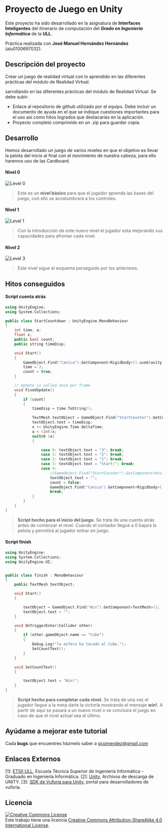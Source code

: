 
# Proyecto de Juego en Unity

Este proyecto ha sido desarrollado en la asignatura de **Interfaces Inteligentes** del itinerario de computación del **_Grado en Ingeniería Informática_** de la **ULL**.

Práctica realizada con **José Manuel Hernández Hernández** (alu0100697032).


## Descripción del proyecto

Crear un juego de realidad virtual con lo aprendido en las diferentes prácticas del módulo de Realidad Virtual.  

sarrollando en las diferentes prácticas del módulo de Realidad Virtual. Se debe subir:

* Enlace al repositorio de github utilizado por el equipo. Debe incluir un documento de ayuda en el que se indique cuestiones importantes para el uso así como hitos logrados que destacarías en la aplicación.
* Proyecto completo comprimido en un .zip para guardar copia.

## Desarrollo
Hemos desarrollado un juego de varios niveles en que el objetivo es llevar la pelota del inicio al final con el movimiento de nuestra cabeza, para ello haremos uso de las Cardboard.

#### Nivel 0

![Level 0](https://github.com/gcpmendez/II_UnityGameProject/blob/cardboard/Level_0.JPG?raw=true)
> Este es un **nivel básico** para que el jugador aprenda las bases del juego, con ello se acostumbrará a los controles.

#### Nivel 1
![Level 1](https://github.com/gcpmendez/II_UnityGameProject/blob/cardboard/Level_1.JPG?raw=true)
> Con la introducción de este nuevo nivel el jugador esta mejorando sus capacidades para afrontar cada nivel.

#### Nivel 2
![Level 3](https://github.com/gcpmendez/II_UnityGameProject/blob/cardboard/Level_2.JPG?raw=true)
> Este nivel sigue el esquema perseguido por los anteriores.

## Hitos conseguidos
#### Script cuenta atrás
```` c++
using UnityEngine;
using System.Collections;

public class StartCountdown : UnityEngine.MonoBehaviour
{
    int time, a;
    float x;
    public bool count;
    public string timeDisp;

    void Start()
    {
        GameObject.Find("Canica").GetComponent<Rigidbody>().useGravity = false;
        time = 3;
        count = true;
    }

    // Update is called once per frame
    void FixedUpdate()
    {
        if (count)
        {
            timeDisp = time.ToString();

            TextMesh textObject = GameObject.Find("StartCounter").GetComponent<TextMesh>();
            textObject.text = timeDisp;
            x += UnityEngine.Time.deltaTime;
            a = (int)x;
            switch (a)
            {

                case 0: textObject.text = "3"; break;
                case 1: textObject.text = "2"; break;
                case 2: textObject.text = "1"; break;
                case 3: textObject.text = "Start!"; break;
                case 4:
                    //GameObject.Find("StartCounter").GetComponent<UnityEngine.UI.Text>().enabled = false;
                    textObject.text = "";
                    count = false;
                    GameObject.Find("Canica").GetComponent<Rigidbody>().useGravity = true;
                    break;
            }
        }
    }
}
````

> **Script hecho para el inicio del juego.** Se trata de una cuenta atrás antes de comenzar el nivel. Cuando el contador llegue a 0 bajara la pelota y permitirá al jugador entrar en juego.

#### Script finish
```` c++
using UnityEngine;
using System.Collections;
using UnityEngine.UI;


public class finish : MonoBehaviour
{
    public TextMesh textObject;

    void Start()
    {

        textObject = GameObject.Find("Win").GetComponent<TextMesh>();
        textObject.text = "";
    }

    void OnTriggerEnter(Collider other)
    {
        if (other.gameObject.name == "Cube")
        {
            Debug.Log("la esfera ha tocado al Cube.");
            SetCountText();
        }
    }

    void SetCountText()
    {

        textObject.text = "Win!";
    }
}
````
> **Script hecho para completar cada nivel.** Se trata de una vez el jugador llegue a la meta darle la victoria mostrando el mensaje **win!**. A partir de aquí se pasará a un nuevo nivel o se concluira el juego en caso de que el nivel actual sea el último.


## Ayúdame a mejorar este tutorial

Cada **bugs** que encuentres házmelo saber a [gcpmendez@gmail.com](mailto:gcpmendez@gmail.com)

## Enlaces Externos

  [1]: [ETSII ULL](http://www.ull.es/view/centros/etsii/Tercero_7/es), Escuela Técnica Superior de Ingeniería Informática - Graduado en Ingeniería Informática.
  [2]: [Unity](http://unity3d.com/es/get-unity/download/archive), Archivos de descarga de UNITY.
  [3]: [SDK de Vuforia para Unity](https://developer.vuforia.com/downloads/sdk), portal para desarrolladores de vuforia.

## Licencia
 <a rel="license"  href="http://creativecommons.org/licenses/by-sa/4.0/"><img alt="Creative Commons License" style="border-width:0" src="https://i.creativecommons.org/l/by-sa/4.0/88x31.png" /></a>  <br />Este trabajo tiene una licencia <a rel="license" href="http://creativecommons.org/licenses/by-sa/4.0/">Creative Commons Attribution-ShareAlike 4.0 International License</a>.
